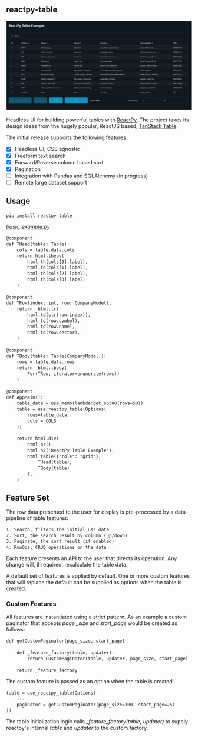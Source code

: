 ## reactpy-table

![](https://raw.githubusercontent.com/stevej2608/reactpy-table/master/docs/img/screenshot.png)

Headless UI for building powerful tables with [ReactPy]. The project 
takes its design ideas from the hugely popular, ReactJS based, [TanStack Table].

The initial release supports the following features:

- [X] Headless UI, CSS agnostic
- [X] Freeform text search
- [X] Forward/Reverse column based sort
- [X] Pagination
- [ ] Integration with Pandas and SQLAlchemy (in progress)
- [ ] Remote large dataset support

## Usage

	pip install reactpy-table

*[basic_example.py](examples/basic_example.py)*
```
@component
def THead(table: Table):
    cols = table.data.cols
    return html.thead(
        html.th(cols[0].label),
        html.th(cols[1].label),
        html.th(cols[2].label),
        html.th(cols[3].label)
    )

@component
def TRow(index: int, row: CompanyModel):
    return  html.tr(
        html.td(str(row.index)),
        html.td(row.symbol),
        html.td(row.name),
        html.td(row.sector),
    )

@component
def TBody(table: Table[CompanyModel]):
    rows = table.data.rows
    return  html.tbody(
        For(TRow, iterator=enumerate(rows))
    )

@component
def AppMain():
    table_data = use_memo(lambda:get_sp500(rows=50))
    table = use_reactpy_table(Options(
        rows=table_data,
        cols = COLS
    ))

    return html.div(
        html.br(),
        html.h2('ReactPy Table Example'),
        html.table({"role": "grid"},
            THead(table),
            TBody(table)
        ),
    )
```

## Feature Set

The row data presented to the user for display is pre-processed by a
data-pipeline of table features:

    1. Search, filters the initial usr data
    2. Sort, the search result by column (up/down)
    3. Paginate, the sort result (if enabled)
    4. RowOps, CRUD operations on the data

Each feature presents an API to the user that directs its
operation. Any change will, if required, recalculate the table data.

A default set of features is applied by default. One or more custom
features that will replace the default can be supplied as options 
when the table is created.

### Custom Features

All features are instantiated using a strict pattern. As
an example a custom paginator that accepts *page _size* and
*start_page* would be created as follows:

```
def getCustomPaginator(page_size, start_page) 

    def _feature_factory(table, updater):
        return CustomPaginator(table, updater, page_size, start_page)
    
    return _feature_factory

```
The custom feature is passed as an option when the table is created:
```
table = use_reactpy_table(Options(
    ...
    paginator = getCustomPaginator(page_size=100, start_page=25)
))
```

The table initialization logic calls *_feature_factory(table, updater)* to
supply reactpy's internal *table* and *updater* to the custom factory.


[TanStack Table]: https://tanstack.com/table/latest
[ReactPy]: https://reactpy.dev/docs/index.html

